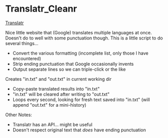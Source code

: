 # Translatr_Cleanr

[Translatr](https://translatr.varunmalhotra.xyz/)

Nice little website that (Google) translates multiple languages at once. Doesn't do to well with some punctuation though. This is a little script to do several things...
  - Convert the various formatting (incomplete list, only those I have encountered)
  - Strip ending punctuation that Google occasionally invents
  - Output separate lines so we can triple-click or the like

Creates "in.txt" and "out.txt" in current working dir
  - Copy-paste translated results into "in.txt"
  - "in.txt" will be cleared after writing to "out.txt"
  - Loops every second, looking for fresh text saved into "in.txt" (will append "out.txt" for a mini-history)

Other Notes:
  - Translatr has an API... might be useful
  - Doesn't respect original text that _does_ have ending punctuation
